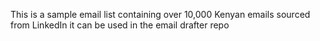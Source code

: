 This is a sample email list containing over 10,000 Kenyan emails sourced from LinkedIn
it can be used in the email drafter repo
